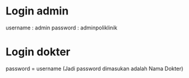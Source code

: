 # Login admin

username    : admin
password    : adminpoliklinik

# Login dokter
password = username (Jadi password dimasukan adalah Nama Dokter)
